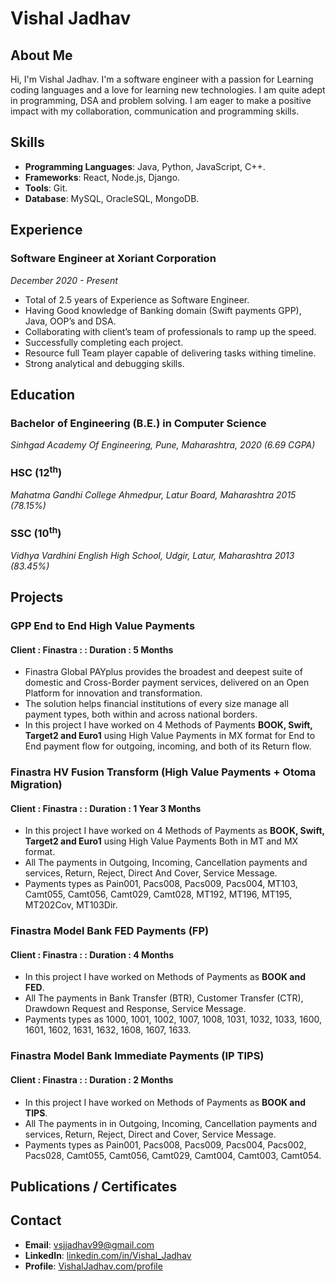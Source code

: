 # Vishal Jadhav
## About Me
Hi, I'm Vishal Jadhav. I'm a software engineer with a passion for Learning coding languages and a love for learning new technologies. I am quite adept in programming, DSA and problem solving. I am eager to make a positive impact with my collaboration, communication and programming skills.

## Skills
- **Programming Languages**: Java, Python, JavaScript, C++.
- **Frameworks**: React, Node.js, Django.
- **Tools**: Git.
- **Database**: MySQL, OracleSQL, MongoDB.

## Experience
### Software Engineer at Xoriant Corporation
*December 2020 - Present*

- Total of 2.5 years of Experience as Software Engineer. 
- Having Good knowledge of Banking domain (Swift payments GPP), Java, OOP’s and DSA.
- Collaborating with client’s team of professionals to ramp up the speed.
- Successfully completing each project.
- Resource full Team player capable of delivering tasks withing timeline.
- Strong analytical and debugging skills.



## Education
### Bachelor of Engineering (B.E.) in Computer Science
*Sinhgad Academy Of Engineering, Pune, Maharashtra, 2020 (6.69 CGPA)*

### HSC (12<sup>th</sup>)
*Mahatma Gandhi College Ahmedpur, Latur Board, Maharashtra 2015 (78.15%)*

### SSC (10<sup>th</sup>)
*Vidhya Vardhini English High School, Udgir, Latur, Maharashtra 2013 (83.45%)*


## Projects
### GPP End to End High Value Payments 
#### Client : Finastra : : Duration : 5 Months
- Finastra Global PAYplus provides the broadest and deepest suite of domestic and Cross-Border payment services, delivered on an Open Platform for innovation and transformation.
- The solution helps financial institutions of every size manage all payment types, both within and across national borders.
- In this project I have worked on 4 Methods of Payments **BOOK, Swift, Target2 and Euro1** using High Value Payments in MX format for End to End payment flow for outgoing, incoming, and both of its Return flow.

### Finastra HV Fusion Transform (High Value Payments + Otoma Migration)
#### Client : Finastra : : Duration : 1 Year 3 Months
- In this project I have worked on 4 Methods of Payments as **BOOK, Swift, Target2 and Euro1** using High Value Payments Both in MT and MX format.
- All The payments in Outgoing, Incoming, Cancellation payments and services, Return, Reject, Direct And Cover, Service Message.
- Payments types as Pain001, Pacs008, Pacs009, Pacs004, MT103, Camt055, Camt056, Camt029, Camt028, MT192, MT196, MT195, MT202Cov, MT103Dir.

### Finastra Model Bank FED Payments (FP)
#### Client : Finastra : : Duration : 4 Months
- In this project I have worked on Methods of Payments as **BOOK and FED**.
- All The payments in Bank Transfer (BTR), Customer Transfer (CTR), Drawdown Request and Response, Service Message.
- Payments types as 1000, 1001, 1002, 1007, 1008, 1031, 1032, 1033, 1600, 1601, 1602, 1631, 1632, 1608, 1607, 1633.

### Finastra Model Bank Immediate Payments (IP TIPS)
#### Client : Finastra : : Duration : 2 Months
- In this project I have worked on Methods of Payments as **BOOK and TIPS**.
- All The payments in in Outgoing, Incoming, Cancellation payments and services, Return, Reject, Direct and Cover, Service Message.
- Payments types as Pain001, Pacs008, Pacs009, Pacs004, Pacs002, Pacs028, Camt055, Camt056, Camt029, Camt004, Camt003, Camt054.

## Publications / Certificates


## Contact
- **Email**: [vsjjadhav99@gmail.com](mailto:vsjjadhav99@gmail.com)
- **LinkedIn**: [linkedin.com/in/Vishal_Jadhav](https://www.linkedin.com/in/vishal-jadhav-0b1237231)
- **Profile**: [VishalJadhav.com/profile](https://github.com/Vishal-S-J)
